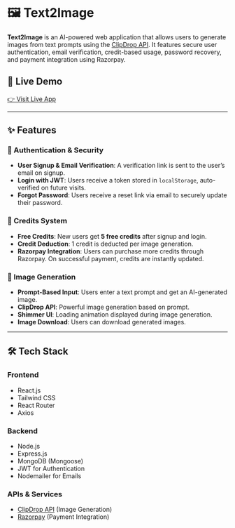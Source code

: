 # 🖼️ Text2Image

**Text2Image** is an AI-powered web application that allows users to generate images from text prompts using the [ClipDrop API](https://clipdrop.co/apis). It features secure user authentication, email verification, credit-based usage, password recovery, and payment integration using Razorpay.

## 🔗 Live Demo

[👉 Visit Live App](#) 

---

## ✨ Features

### 🔐 Authentication & Security
- **User Signup & Email Verification**: A verification link is sent to the user’s email on signup.
- **Login with JWT**: Users receive a token stored in `localStorage`, auto-verified on future visits.
- **Forgot Password**: Users receive a reset link via email to securely update their password.

### 🎁 Credits System
- **Free Credits**: New users get **5 free credits** after signup and login.
- **Credit Deduction**: 1 credit is deducted per image generation.
- **Razorpay Integration**: Users can purchase more credits through Razorpay. On successful payment, credits are instantly updated.

### 🧠 Image Generation
- **Prompt-Based Input**: Users enter a text prompt and get an AI-generated image.
- **ClipDrop API**: Powerful image generation based on prompt.
- **Shimmer UI**: Loading animation displayed during image generation.
- **Image Download**: Users can download generated images.

---

## 🛠️ Tech Stack

### Frontend
- React.js
- Tailwind CSS
- React Router
- Axios

### Backend
- Node.js
- Express.js
- MongoDB (Mongoose)
- JWT for Authentication
- Nodemailer for Emails

### APIs & Services
- [ClipDrop API](https://clipdrop.co/apis) (Image Generation)
- [Razorpay](https://razorpay.com) (Payment Integration)